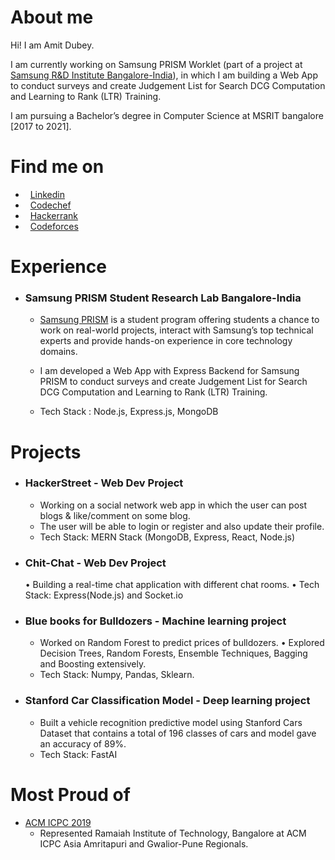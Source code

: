 #  About me
Hi! I am Amit Dubey.

I am currently working on Samsung PRISM Worklet (part of a project at [Samsung R&D Institute Bangalore-India](https://www.linkedin.com/company/samsung-india/)), in which I am building a Web App to conduct surveys and create Judgement List for Search DCG Computation and Learning to Rank (LTR) Training.

I am pursuing a Bachelor’s degree in Computer Science at MSRIT bangalore [2017 to 2021].

#  Find me on

* &nbsp; [Linkedin](https://www.linkedin.com/in/amitdu6ey/)
* &nbsp; [Codechef](https://www.codechef.com/users/amitdu6ey)
* &nbsp; [Hackerrank](https://www.hackerrank.com/amitdu6ey)
* &nbsp; [Codeforces](https://codeforces.com/profile/amitdu6ey)

#  Experience

* ### Samsung PRISM Student Research Lab Bangalore-India

  * [Samsung PRISM](https://www.samsungprism.com/) is a student program offering students a chance to work on real-world projects, interact with Samsung’s top technical experts and provide hands-on experience in core technology domains.

  * I am developed a Web App with Express Backend for Samsung PRISM to conduct surveys and create Judgement List for Search DCG Computation and Learning to Rank (LTR) Training.
 
  * Tech Stack : Node.js, Express.js, MongoDB


#  Projects
* ### HackerStreet - Web Dev Project 
  * Working on a social network web app in which the user can post blogs & like/comment on some blog.
  * The user will be able to login or register and also update their profile.
  * Tech Stack: MERN Stack (MongoDB, Express, React, Node.js)
  
* ### Chit-Chat - Web Dev Project
  • Building a real-time chat application with different chat rooms.
  • Tech Stack: Express(Node.js) and Socket.io  
  
* ### Blue books for Bulldozers - Machine learning project
  * Worked on Random Forest to predict prices of bulldozers.
  • Explored Decision Trees, Random Forests, Ensemble Techniques, Bagging and Boosting extensively.
  * Tech Stack: Numpy, Pandas, Sklearn.

* ### Stanford Car Classification Model - Deep learning project
  * Built a vehicle recognition predictive model using Stanford Cars Dataset that contains a total of 196 classes of cars and model gave an accuracy of 89%.
  * Tech Stack: FastAI 
  
#  Most Proud of
 * [ACM ICPC 2019](https://www.codechef.com/public/rankings/ICPCIN19)
    * Represented Ramaiah Institute of Technology, Bangalore at ACM ICPC Asia Amritapuri
    and Gwalior-Pune Regionals.
